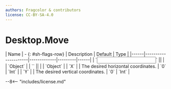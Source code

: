```yaml
---
authors: Fragcolor & contributors
license: CC-BY-SA-4.0
---
```



# Desktop.Move

<div class="sh-parameters" markdown="1">
| Name | - {: #sh-flags-row} | Description | Default | Type |
|------|---------------------|-------------|---------|------|
| `<input>` || | | `Object` |
| `<output>` || | | `Object` |
| `X` |  | The desired horizontal coordinates. | `0` | `Int` |
| `Y` |  | The desired vertical coordinates. | `0` | `Int` |

</div>



--8<-- "includes/license.md"
